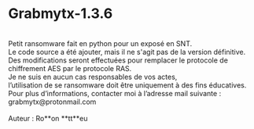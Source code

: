# Grabmytx-1.3.6
<br>
Petit ransomware fait en python pour un exposé en SNT. <br>
Le code source a été ajouter, mais il ne s'agit pas de la version définitive. <br>
Des modifications seront effectuées pour remplacer le protocole de chiffrement AES par le protocole RAS. <br>
Je ne suis en aucun cas responsables de vos actes, <br> l’utilisation de se ransomware doit être uniquement à des fins éducatives. <br>
Pour plus d’informations, contacter moi à l’adresse mail suivante : grabmytx@protonmail.com <br>
<br>
Auteur : Ro**on **tt**eu
